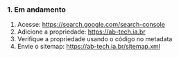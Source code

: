 ### 1. Em andamento
1. Acesse: https://search.google.com/search-console
2. Adicione a propriedade: https://ab-tech.ia.br
3. Verifique a propriedade usando o código no metadata
4. Envie o sitemap: https://ab-tech.ia.br/sitemap.xml